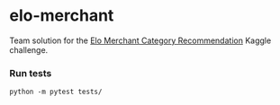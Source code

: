 # elo-merchant

Team solution for the [Elo Merchant Category Recommendation](https://www.kaggle.com/competitions/elo-merchant-category-recommendation)
Kaggle challenge.


### Run tests

```
python -m pytest tests/
```
